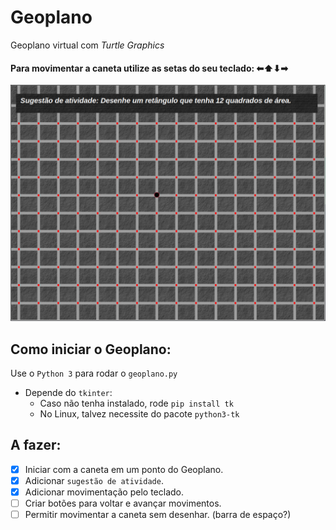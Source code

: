# Geoplano
Geoplano virtual com _Turtle Graphics_

#### Para movimentar a caneta utilize as setas do seu teclado: ⬅⬆⬇➡

![geoplano](src/geoplano.gif)

## Como iniciar o Geoplano:
Use o `Python 3` para rodar o `geoplano.py`

* Depende do `tkinter`:
  * Caso não tenha instalado, rode `pip install tk`
  * No Linux, talvez necessite do pacote `python3-tk`
  
## A fazer:

* [x] Iniciar com a caneta em um ponto do Geoplano.
* [x] Adicionar `sugestão de atividade`.
* [x] Adicionar movimentação pelo teclado.
* [ ] Criar botões para voltar e avançar movimentos.
* [ ] Permitir movimentar a caneta sem desenhar. (barra de espaço?)
